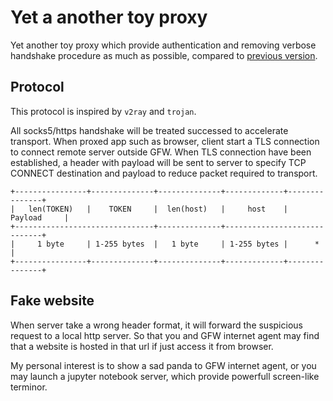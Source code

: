 # Yet a another toy proxy

Yet another toy proxy which provide authentication and removing verbose handshake procedure as much as possible, compared to [previous version](https://github.com/yiyuezhuo/xisocksGo).

## Protocol

This protocol is inspired by `v2ray` and `trojan`.

All socks5/https handshake will be treated successed to accelerate
transport. When proxed app such as browser, client start a TLS connection to
connect remote server outside GFW. When TLS connection have been established, 
a header with payload will be sent to server to specify TCP CONNECT destination 
and payload to reduce packet required to transport.

```
+----------------+--------------+--------------+-------------+---------------+
|   len(TOKEN)   |    TOKEN     |  len(host)   |     host    |   Payload     |
+-------------------------------+--------------+-----------------------------+
|     1 byte     | 1-255 bytes  |   1 byte     | 1-255 bytes |      *        |
+----------------+--------------+--------------+-------------+---------------+
```

## Fake website

When server take a wrong header format, it will forward the suspicious request to a local http server.
So that you and GFW internet agent may find that a website is hosted in that url if just access it from browser.

My personal interest is to show a sad panda to GFW internet agent, or you may launch a jupyter notebook server,
which provide powerfull screen-like terminor.